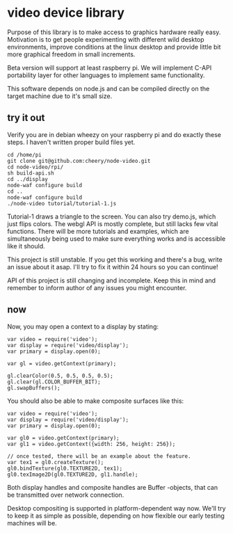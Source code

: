 # video device library

Purpose of this library is to make access to graphics hardware really easy. Motivation is to get people experimenting with different wild desktop environments, improve conditions at the linux desktop and provide little bit more graphical freedom in small increments.

Beta version will support at least raspberry pi. We will implement C-API portability layer for other languages to implement same functionality.

This software depends on node.js and can be compiled directly on the target machine due to it's small size.

## try it out

Verify you are in debian wheezy on your raspberry pi and do exactly these steps. I haven't written proper build files yet.

    cd /home/pi
    git clone git@github.com:cheery/node-video.git
    cd node-video/rpi/
    sh build-api.sh
    cd ../display
    node-waf configure build
    cd ..
    node-waf configure build
    ./node-video tutorial/tutorial-1.js

Tutorial-1 draws a triangle to the screen. You can also try demo.js, which just flips colors. The webgl API is mostly complete, but still lacks few vital functions. There will be more tutorials and examples, which are simultaneously being used to make sure everything works and is accessible like it should.

This project is still unstable. If you get this working and there's a bug, write an issue about it asap. I'll try to fix it within 24 hours so you can continue!

API of this project is still changing and incomplete. Keep this in mind and remember to inform author of any issues you might encounter.

## now

Now, you may open a context to a display by stating:

    var video = require('video');
    var display = require('video/display');
    var primary = display.open(0);

    var gl = video.getContext(primary);

    gl.clearColor(0.5, 0.5, 0.5, 0.5);
    gl.clear(gl.COLOR_BUFFER_BIT);
    gl.swapBuffers();

You should also be able to make composite surfaces like this:

    var video = require('video');
    var display = require('video/display');
    var primary = display.open(0);

    var gl0 = video.getContext(primary);
    var gl1 = video.getContext({width: 256, height: 256});

    // once tested, there will be an example about the feature.
    var tex1 = gl0.createTexture();
    gl0.bindTexture(gl0.TEXTURE2D, tex1);
    gl0.texImage2D(gl0.TEXTURE2D, gl1.handle);

Both display handles and composite handles are Buffer -objects, that can be transmitted over network connection.

Desktop compositing is supported in platform-dependent way now. We'll try to keep it as simple as possible, depending on how flexible our early testing machines will be.
